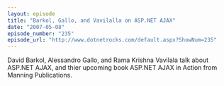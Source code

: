 ```yaml
---
layout: episode
title: "Barkol, Gallo, and Vavilalla on ASP.NET AJAX"
date: "2007-05-08"
episode_number: "235"
episode_url: "http://www.dotnetrocks.com/default.aspx?ShowNum=235"
---
```


David Barkol, Alessandro Gallo, and Rama Krishna Vavilala talk about ASP.NET AJAX, and thier upcoming book ASP.NET AJAX in Action from Manning Publications.
